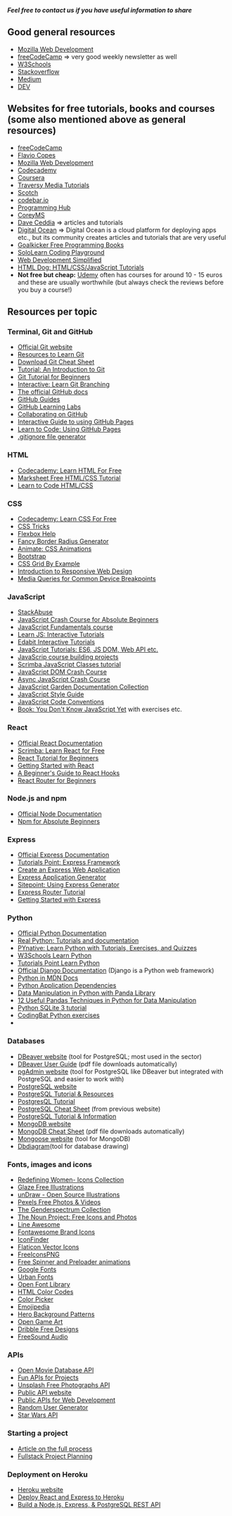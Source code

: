 ***Feel free to contact us if you have useful information to share*** 

## Good general resources
* [Mozilla Web Development](https://developer.mozilla.org/en-US/)
* [freeCodeCamp](https://www.freecodecamp.org/news/) => very good weekly newsletter as well
* [W3Schools](https://www.w3schools.com/)
* [Stackoverflow](https://stackoverflow.com/)
* [Medium](https://medium.com/topic/javascript)
* [DEV](https://dev.to/)



## Websites for free tutorials, books and courses (some also mentioned above as general resources)
* [freeCodeCamp](https://www.freecodecamp.org/)
* [Flavio Copes](https://flaviocopes.com/)
* [Mozilla Web Development](https://developer.mozilla.org/en-US/docs/Learn)
* [Codecademy](https://www.codecademy.com/)
* [Coursera](https://www.coursera.org/)
* [Traversy Media Tutorials](https://www.youtube.com/channel/UC29ju8bIPH5as8OGnQzwJyA)
* [Scotch](https://scotch.io/)
* [codebar.io](https://www.youtube.com/channel/UCEYz232agE47GHUq8wneBCA/videos)
* [Programming Hub](https://www.programminghub.io/)
* [CoreyMS](https://coreyms.com/category/development)
* [Dave Ceddia](https://daveceddia.com/archives/) => articles and tutorials
* [Digital Ocean](https://www.digitalocean.com/community/tutorials) => Digital Ocean is a cloud platform for deploying apps etc., but its community creates articles and tutorials that are very useful
* [Goalkicker Free Programming Books](https://books.goalkicker.com/)
* [SoloLearn Coding Playground](https://www.sololearn.com/home)
* [Web Development Simplified](https://www.youtube.com/channel/UCFbNIlppjAuEX4znoulh0Cw)
* [HTML Dog: HTML/CSS/JavaScript Tutorials](https://htmldog.com/)
* **Not free but cheap:** [Udemy](https://www.udemy.com/) often has courses for around 10 - 15 euros and these are usually worthwhile (but always check the reviews before you buy a course!)


## Resources per topic

### Terminal, Git and GitHub
* [Official Git website](https://git-scm.com/)
* [Resources to Learn Git](https://try.github.io/)
* [Download Git Cheat Sheet](https://education.github.com/git-cheat-sheet-education.pdf)
* [Tutorial: An Introduction to Git](https://www.youtube.com/watch?v=lRzM2F_R6lY)
* [Git Tutorial for Beginners](https://intellipaat.com/blog/tutorial/devops-tutorial/git-tutorial/)
* [Interactive: Learn Git Branching](https://learngitbranching.js.org/)
* [The official GitHub docs](https://docs.github.com/en)
* [GitHub Guides](https://guides.github.com/)
* [GitHub Learning Labs](https://lab.github.com/)
* [Collaborating on GitHub](https://faun.pub/collaborating-on-github-22fd5886fce)
* [Interactive Guide to using GitHub Pages](https://www.thinkful.com/learn/a-guide-to-using-github-pages/)
* [Learn to Code: Using GitHub Pages](https://learntocodewith.me/tutorials/github-pages/)
* [.gitignore file generator](https://www.toptal.com/developers/gitignore)


### HTML 
* [Codecademy: Learn HTML For Free](https://www.codecademy.com/learn/learn-html)
* [Marksheet Free HTML/CSS Tutorial](https://marksheet.io/)
* [Learn to Code HTML/CSS](https://learn.shayhowe.com/html-css/)

### CSS
* [Codecademy: Learn CSS For Free](https://www.codecademy.com/learn/learn-css)
* [CSS Tricks](https://css-tricks.com/)
* [Flexbox Help](https://flexbox.help/)
* [Fancy Border Radius Generator](https://9elements.github.io/fancy-border-radius/full-control.html)
* [Animate: CSS Animations](https://animate.style/)
* [Bootstrap](https://getbootstrap.com/)
* [CSS Grid By Example](https://gridbyexample.com/examples/)
* [Introduction to Responsive Web Design](https://www.youtube.com/watch?v=srvUrASNj0s)
* [Media Queries for Common Device Breakpoints](https://responsivedesign.is/develop/browser-feature-support/media-queries-for-common-device-breakpoints/)


### JavaScript
* [StackAbuse](https://stackabuse.com/tag/javascript/)
* [JavaScript Crash Course for Absolute Beginners](https://www.youtube.com/watch?v=hdI2bqOjy3c)
* [JavaScript Fundamentals course](https://javascript.info/first-steps)
* [Learn JS: Interactive Tutorials](https://www.learn-js.org/)
* [Edabit Interactive Tutorials](https://edabit.com/tutorial/javascript)
* [JavaScript Tutorials: ES6, JS DOM, Web API etc.](https://www.javascripttutorial.net/)
* [JavaScrip course building projects](https://scotch.io/courses/getting-started-with-javascript-for-web-development)
* [Scrimba JavaScript Classes tutorial](https://scrimba.com/scrim/cQnMDHD?pl=p4Mrt9)
* [JavaScript DOM Crash Course](https://www.youtube.com/watch?v=0ik6X4DJKCc)
* [Async JavaScript Crash Course](https://www.youtube.com/watch?v=PoRJizFvM7s)
* [JavaScript Garden Documentation Collection](https://bonsaiden.github.io/JavaScript-Garden/)
* [JavaScript Style Guide](https://education.launchcode.org/js-independent-track/appendices/style-guide.html)
* [JavaScript Code Conventions](https://www.crockford.com/code.html)
* [Book: You Don't Know JavaScript Yet](https://github.com/getify/You-Dont-Know-JS/blob/2nd-ed/get-started/README.md) with exercises etc.


### React
* [Official React Documentation](https://reactjs.org)
* [Scrimba: Learn React for Free](https://scrimba.com/learn/learnreact)
* [React Tutorial for Beginners](https://ibaslogic.com/react-tutorial-for-beginners/)
* [Getting Started with React](https://www.sitepoint.com/getting-started-react-beginners-guide/)
* [A Beginner's Guide to React Hooks](https://welearncode.com/beginners-guide-react-2020/)
* [React Router for Beginners](https://www.youtube.com/watch?v=91F8reC8kvo)


### Node.js and npm
* [Official Node Documentation](https://nodejs.org/en/)
* [Npm for Absolute Beginners](https://nodesource.com/blog/an-absolute-beginners-guide-to-using-npm/)


### Express
* [Official Express Documentation](https://expressjs.com/)
* [Tutorials Point: Express Framework](https://www.tutorialspoint.com/nodejs/nodejs_express_framework.htm)
* [Create an Express Web Application](https://www.tutorialsteacher.com/nodejs/expressjs-web-application)
* [Express Application Generator](https://expressjs.com/en/starter/generator.html)
* [Sitepoint: Using Express Generator](https://www.sitepoint.com/create-new-express-js-apps-with-express-generator/)
* [Express Router Tutorial](https://learncybers.com/express-router-easy-static-dynamic-routing/)
* [Getting Started with Express](https://www.youtube.com/watch?v=Z04bkB7g36E)

### Python
* [Official Python Documentation](https://www.python.org/)
* [Real Python: Tutorials and documentation](https://realpython.com/)
* [PYnative: Learn Python with Tutorials, Exercises, and Quizzes](https://pynative.com/)
* [W3Schools Learn Python](https://www.w3schools.com/python/default.asp)
* [Tutorials Point Learn Python](https://www.tutorialspoint.com/python/index.htm)
* [Official Django Documentation](https://www.djangoproject.com/) (Django is a Python web framework)
* [Python in MDN Docs](https://developer.mozilla.org/en-US/docs/Glossary/Python)
* [Python Application Dependencies](https://www.fullstackpython.com/application-dependencies.html)
* [Data Manipulation in Python with Panda Library](https://medium.com/analytics-and-data/become-a-pro-at-pandas-pythons-data-manipulation-library-264351b586b1)
* [12 Useful Pandas Techniques in Python for Data Manipulation](https://www.analyticsvidhya.com/blog/2016/01/12-pandas-techniques-python-data-manipulation/)
* [Python SQLite 3 tutorial](https://pynative.com/python-sqlite/)
* [CodingBat Python exercises](https://codingbat.com/python)
* 

### Databases
* [DBeaver website](https://dbeaver.com/) (tool for PostgreSQL; most used in the sector)
* [DBeaver User Guide](https://dbeaver.com/doc/dbeaver.pdf) (pdf file downloads automatically)
* [pgAdmin website](https://www.pgadmin.org/) (tool for PostgreSQL like DBeaver but integrated with PostgreSQL and easier to work with)
* [PostgreSQL website](https://www.postgresql.org/)
* [PostgreSQL Tutorial & Resources](https://www.postgresqltutorial.com/)
* [PostgresQL Tutorial](https://www.postgresqltutorial.com/)
* [PostgreSQL Cheat Sheet](https://www.postgresqltutorial.com/postgresql-cheat-sheet/) (from previous website)
* [PostgreSQL Tutorial & Information](https://fresh2refresh.com/sql-tutorial/sql-language/)
* [MongoDB website](https://docs.mongodb.com/)
* [MongoDB Cheat Sheet](https://www.cheatography.com/isaeus/cheat-sheets/mongodb/pdf/) (pdf file downloads automatically)
* [Mongoose website](https://mongoosejs.com/) (tool for MongoDB)
* [Dbdiagram](https://dbdiagram.io/home)(tool for database drawing)


### Fonts, images and icons
* [Redefining Women- Icons Collection](https://thenounproject.com/Iconathon1/collection/redefining-women/)
* [Glaze Free Illustrations](https://www.glazestock.com/)
* [unDraw - Open Source Illustrations](https://undraw.co/)
* [Pexels Free Photos & Videos](https://www.pexels.com/)
* [The Genderspectrum Collection](https://genderphotos.vice.com/)
* [The Noun Project: Free Icons and Photos](https://thenounproject.com/)
* [Line Awesome](https://icons8.com/line-awesome)
* [Fontawesome Brand Icons](https://www.w3schools.com/icons/fontawesome_icons_brand.asp)
* [IconFinder](https://www.iconfinder.com/icon-sets/featured/free)
* [Flaticon Vector Icons](https://www.flaticon.com/)
* [FreeIconsPNG](https://www.freeiconspng.com/search.html?q=graph+transparent+background&tip=icon)
* [Free Spinner and Preloader animations](https://icons8.com/preloaders/)
* [Google Fonts](https://fonts.google.com/)
* [Urban Fonts](https://www.urbanfonts.com/)
* [Open Font Library](https://fontlibrary.org/)
* [HTML Color Codes](https://htmlcolorcodes.com/)
* [Color Picker](https://www.w3schools.com/colors/colors_picker.asp)
* [Emojipedia](https://emojipedia.org/)
* [Hero Background Patterns](https://www.heropatterns.com/)
* [Open Game Art](https://opengameart.org/)
* [Dribble Free Designs](https://dribbble.com/tags/free)
* [FreeSound Audio](https://freesound.org/browse/)


### APIs
* [Open Movie Database API](https://www.omdbapi.com/)
* [Fun APIs for Projects](https://dev.to/biplov/15-fun-apis-for-your-next-project-5053)
* [Unsplash Free Photographs API](https://unsplash.com/developers)
* [Public API website](https://public-apis.xyz/)
* [Public APIs for Web Development](https://github.com/public-apis/public-apis/blob/master/README.md)
* [Random User Generator](https://randomuser.me/documentation#multiple)
* [Star Wars API](https://swapi.dev/)


### Starting a project
* [Article on the full process](https://dev.to/killianfrappartdev/how-i-built-a-real-world-project-for-the-first-time-5gn5)
* [Fullstack Project Planning](https://dev.to/thecodepixi/fullstack-project-planning-3jml)

### Deployment on Heroku
* [Heroku website](https://devcenter.heroku.com/articles/getting-started-with-nodejs)
* [Deploy React and Express to Heroku](https://daveceddia.com/deploy-react-express-app-heroku/)
* [Build a Node.js, Express, & PostgreSQL REST API](https://www.taniarascia.com/node-express-postgresql-heroku/)
